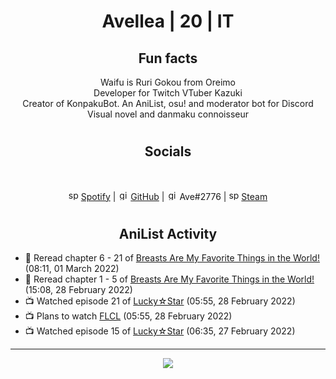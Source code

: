 <h1 align="center">
Avellea | 20 | IT
</h1>



<h2 align="center">
Fun facts
</h2>

<p align="center">
Waifu is Ruri Gokou from Oreimo<br>
Developer for Twitch VTuber Kazuki<br>
Creator of KonpakuBot. An AniList, osu! and moderator bot for Discord<br>
Visual novel and danmaku connoisseur
</p>

<h1>
<h2 align="center">Socials</h2>
<br>
<p align="center">
<img src="https://open.scdn.co/cdn/images/favicon.5cb2bd30.ico" alt="spotify logo" width="16"> <a href="https://open.spotify.com/user/2r8tkjt7qlh7uo7k06z43t63a">Spotify</a> | <img src="https://github.com/fluidicon.png" alt="github logo" width="16"> <a href="https://github.com/Avellea">GitHub</a> | <img src="https://i.imgur.com/ywxedYu.png" alt="github logo" width="16"> Ave#2776 | <img src="https://store.steampowered.com/favicon.ico" alt="spotify logo" width="16"> <a href="https://steamcommunity.com/id/Avellea/">Steam</a>
</p>
<h1>

<h2 align="center">AniList Activity</h2>

<!-- ANILIST_ACTIVITY:start -->

-   📖 Reread chapter 6 - 21 of [Breasts Are My Favorite Things in the World!](https://anilist.co/manga/100209) (08:11, 01 March 2022)
-   📖 Reread chapter 1 - 5 of [Breasts Are My Favorite Things in the World!](https://anilist.co/manga/100209) (15:08, 28 February 2022)
-   📺 Watched episode 21 of [Lucky☆Star](https://anilist.co/anime/1887) (05:55, 28 February 2022)
-   📺 Plans to watch [FLCL](https://anilist.co/anime/227) (05:55, 28 February 2022)
-   📺 Watched episode 15 of [Lucky☆Star](https://anilist.co/anime/1887) (06:35, 27 February 2022)

<!-- ANILIST_ACTIVITY:end -->


---



<p align="center">
<img src="https://i.pinimg.com/originals/5f/95/04/5f9504eb5a7d27ec7a6121b9e9aa48b3.gif">
<p>
